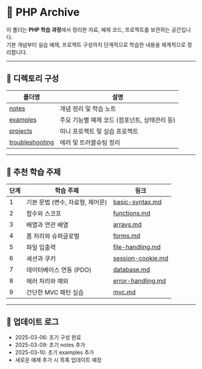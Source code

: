 # 🐘 PHP Archive

이 폴더는 **PHP 학습 과정**에서 정리한 자료, 예제 코드, 프로젝트를 보관하는 공간입니다.  
기본 개념부터 실습 예제, 프로젝트 구성까지 단계적으로 학습한 내용을 체계적으로 정리합니다.

---

## 📂 디렉토리 구성

| 폴더명 | 설명 |
|---|---|
| [notes](./notes) | 개념 정리 및 학습 노트 |
| [examples](./examples) | 주요 기능별 예제 코드 (컴포넌트, 상태관리 등) |
| [projects](./projects) | 미니 프로젝트 및 실습 프로젝트 |
| [troubleshooting](./troubleshooting) | 에러 및 트러블슈팅 정리 |

---

## 📖 추천 학습 주제

| 단계 | 학습 주제 | 링크 |
|---|---|---|
| 1 | 기본 문법 (변수, 자료형, 제어문) | [basic-syntax.md](./notes/basic-syntax.md) |
| 2 | 함수와 스코프 | [functions.md](./notes/functions.md) |
| 3 | 배열과 연관 배열 | [arrays.md](./notes/arrays.md) |
| 4 | 폼 처리와 슈퍼글로벌 | [forms.md](./notes/forms.md) |
| 5 | 파일 입출력 | [file-handling.md](./notes/file-handling.md) |
| 6 | 세션과 쿠키 | [session-cookie.md](./notes/session-cookie.md) |
| 7 | 데이터베이스 연동 (PDO) | [database.md](./notes/database.md) |
| 8 | 에러 처리와 예외 | [error-handling.md](./notes/error-handling.md) |
| 9 | 간단한 MVC 패턴 실습 | [mvc.md](./notes/mvc.md) |

---

## 📢 업데이트 로그
- 2025-03-06: 초기 구성 완료
- 2025-03-09: 초기 notes 추가
- 2025-03-10: 초기 examples 추가
- 새로운 예제 추가 시 목록 업데이트 예정
